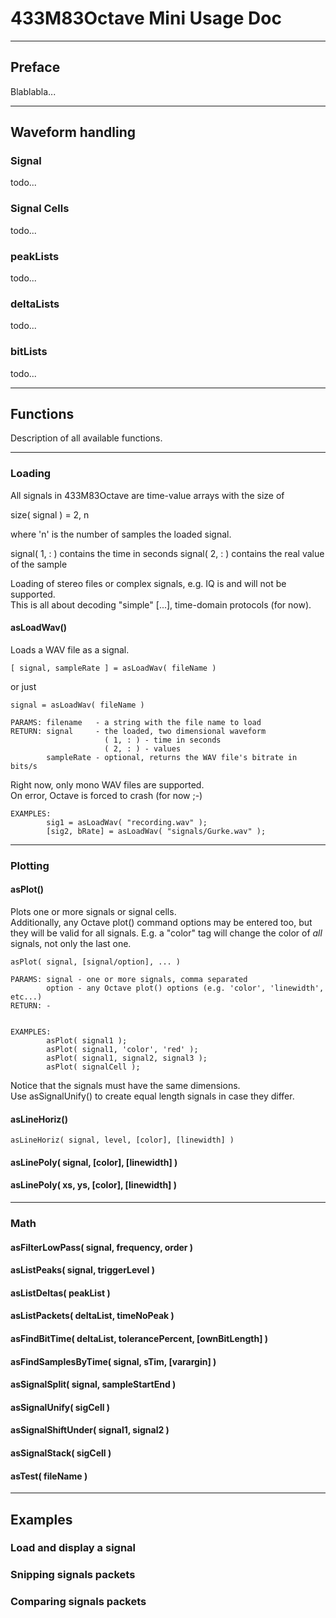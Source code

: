 
433M83Octave Mini Usage Doc
===========================

---
## Preface

 Blablabla...


---
## Waveform handling

### Signal

  todo...

### Signal Cells

  todo...

### peakLists

  todo...

### deltaLists

  todo...

### bitLists

  todo...


---
## Functions

 Description of all available functions.

---
### Loading

 All signals in 433M83Octave are time-value arrays with the size of
 
   size( signal ) = 2, n
   
 where 'n' is the number of samples the loaded signal.  
 
   signal( 1, : ) contains the time in seconds
   signal( 2, : ) contains the real value of the sample

 Loading of stereo files or complex signals, e.g. IQ is and will not be supported.  
 This is all about decoding "simple" [...], time-domain protocols (for now).
  

#### asLoadWav()

  Loads a WAV file as a signal.

    [ signal, sampleRate ] = asLoadWav( fileName )

  or just
  
    signal = asLoadWav( fileName )
    
    PARAMS: filename   - a string with the file name to load
    RETURN: signal     - the loaded, two dimensional waveform
                         ( 1, : ) - time in seconds
                         ( 2, : ) - values
            sampleRate - optional, returns the WAV file's bitrate in bits/s

  Right now, only mono WAV files are supported.  
  On error, Octave is forced to crash (for now ;-)

    EXAMPLES:
            sig1 = asLoadWav( "recording.wav" );
            [sig2, bRate] = asLoadWav( "signals/Gurke.wav" );


---
### Plotting

#### asPlot()

  Plots one or more signals or signal cells.  
  Additionally, any Octave plot() command options may be entered too, but they
  will be valid for all signals. E.g. a "color" tag will change the color of _all_
  signals, not only the last one.

    asPlot( signal, [signal/option], ... )
    
    PARAMS: signal - one or more signals, comma separated
            option - any Octave plot() options (e.g. 'color', 'linewidth', etc...)
    RETURN: -


    EXAMPLES:
            asPlot( signal1 );
            asPlot( signal1, 'color', 'red' );
            asPlot( signal1, signal2, signal3 );
            asPlot( signalCell );
            
  Notice that the signals must have the same dimensions.  
  Use asSignalUnify() to create equal length signals in case they differ.
            
             
#### asLineHoriz()

    asLineHoriz( signal, level, [color], [linewidth] )

#### asLinePoly( signal, [color], [linewidth] )
#### asLinePoly( xs, ys, [color], [linewidth] )

---
### Math

#### asFilterLowPass( signal, frequency, order )
#### asListPeaks( signal, triggerLevel  )
#### asListDeltas( peakList )
#### asListPackets( deltaList, timeNoPeak )
#### asFindBitTime( deltaList, tolerancePercent, [ownBitLength] )
#### asFindSamplesByTime( signal, sTim, [varargin] )
#### asSignalSplit( signal, sampleStartEnd )
#### asSignalUnify( sigCell )
#### asSignalShiftUnder( signal1, signal2 )
#### asSignalStack( sigCell )

#### asTest( fileName )


---
## Examples


### Load and display a signal

### Snipping signals packets

### Comparing signals packets



